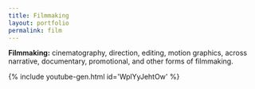 ```yaml
---
title: Filmmaking
layout: portfolio
permalink: film
---
```


**Filmmaking:** cinematography, direction, editing, motion graphics, across narrative, documentary, promotional, and other forms of filmmaking.

{% include youtube-gen.html id='WplYyJehtOw' %}
